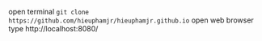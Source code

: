 open terminal
`git clone https://github.com/hieuphamjr/hieuphamjr.github.io`
open web browser type http://localhost:8080/
